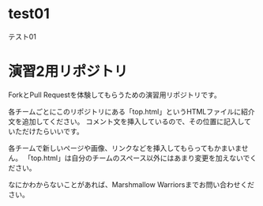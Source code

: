 # test01
テスト01

# 演習2用リポジトリ
ForkとPull Requestを体験してもらうための演習用リポジトリです。

各チームごとにこのリポジトリにある「top.html」というHTMLファイルに紹介文を追加してください。
コメント文を挿入しているので、その位置に記入していただけたらいいです。

各チームで新しいページや画像、リンクなどを挿入してもらってもかまいません。
「top.html」は自分のチームのスペース以外にはあまり変更を加えないでください。

なにかわからないことがあれば、Marshmallow Warriorsまでお問い合わせください。
